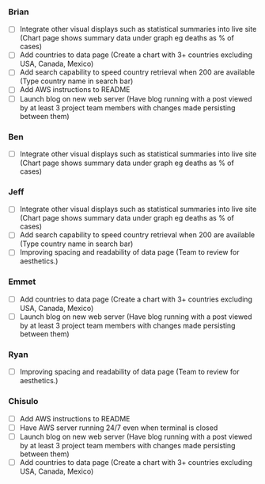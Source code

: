 ### Brian
- [ ] Integrate other visual displays such as statistical summaries into live site (Chart page shows summary data under graph eg deaths as % of cases)
- [ ] Add countries to data page (Create a chart with 3+ countries excluding USA, Canada, Mexico)
- [ ] Add search capability to speed country retrieval when 200 are available (Type country name in search bar)
- [ ] Add AWS instructions to README
- [ ] Launch blog on new web server (Have blog running with a post viewed by at least 3 project team members with changes made persisting between them)

### Ben
- [ ] Integrate other visual displays such as statistical summaries into live site (Chart page shows summary data under graph eg deaths as % of cases)

### Jeff
- [ ] Integrate other visual displays such as statistical summaries into live site (Chart page shows summary data under graph eg deaths as % of cases)
- [ ] Add search capability to speed country retrieval when 200 are available (Type country name in search bar)
- [ ] Improving spacing and readability of data page (Team to review for aesthetics.)

### Emmet
- [ ] Add countries to data page (Create a chart with 3+ countries excluding USA, Canada, Mexico)
- [ ] Launch blog on new web server (Have blog running with a post viewed by at least 3 project team members with changes made persisting between them)

### Ryan
- [ ] Improving spacing and readability of data page (Team to review for aesthetics.)

### Chisulo
- [ ] Add AWS instructions to README
- [ ] Have AWS server running 24/7 even when terminal is closed 
- [ ] Launch blog on new web server (Have blog running with a post viewed by at least 3 project team members with changes made persisting between them)
- [ ] Add countries to data page (Create a chart with 3+ countries excluding USA, Canada, Mexico)
